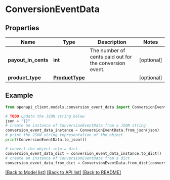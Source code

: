 # ConversionEventData


## Properties

Name | Type | Description | Notes
------------ | ------------- | ------------- | -------------
**payout_in_cents** | **int** | The number of cents paid out for the conversion event.  | [optional] 
**product_type** | [**ProductType**](ProductType.md) |  | [optional] 

## Example

```python
from openapi_client.models.conversion_event_data import ConversionEventData

# TODO update the JSON string below
json = "{}"
# create an instance of ConversionEventData from a JSON string
conversion_event_data_instance = ConversionEventData.from_json(json)
# print the JSON string representation of the object
print(ConversionEventData.to_json())

# convert the object into a dict
conversion_event_data_dict = conversion_event_data_instance.to_dict()
# create an instance of ConversionEventData from a dict
conversion_event_data_from_dict = ConversionEventData.from_dict(conversion_event_data_dict)
```
[[Back to Model list]](../README.md#documentation-for-models) [[Back to API list]](../README.md#documentation-for-api-endpoints) [[Back to README]](../README.md)


